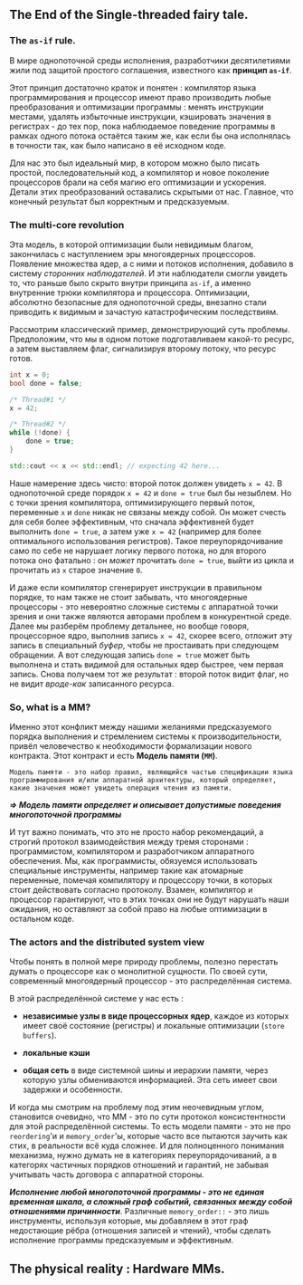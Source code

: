 
## The End of the Single-threaded fairy tale.

### The `as-if` rule.

В мире однопоточной среды исполнения, разработчики десятилетиями жили под защитой простого соглашения, известного как **принцип `as-if`**.

Этот принцип достаточно краток и понятен : компилятор языка программирования и процессор имеют право производить любые преобразования и оптимизации программы : менять инструкции местами, удалять избыточные инструкции, кэшировать значения в регистрах - до тех пор, пока наблюдаемое поведение программы в рамках одного потока остаётся таким же, как если бы она исполнялась в точности так, как было написано в её исходном коде.

Для нас это был идеальный мир, в котором можно было писать простой, последовательный код, а компилятор и новое поколение процессоров брали на себя магию его оптимизации и ускорения. Детали этих преобразований оставались скрытыми от нас. Главное, что конечный результат был корректным и предсказуемым.

### The multi-core revolution

Эта модель, в которой оптимизации были невидимым благом, закончилась с наступлением эры многоядерных процессоров. Появление множества ядер, а с ними и потоков исполнения, добавило в систему *сторонних наблюдателей*. И эти наблюдатели смогли увидеть то, что раньше было скрыто внутри принципа `as-if`, а именно внутренние трюки компилятора и процессора. Оптимизации, абсолютно безопасные для однопоточной среды, внезапно стали приводить к видимым и зачастую катастрофическим последствиям.

Рассмотрим классический пример, демонстрирующий суть проблемы. Предположим, что мы в одном потоке подготавливаем какой-то ресурс, а затем выставляем флаг, сигнализируя второму потоку, что ресурс готов.

``` C++
int x = 0;
bool done = false;

/* Thread#1 */
x = 42;

/* Thread#2 */
while (!done) {
	done = true;
}

std::cout << x << std::endl; // expecting 42 here...
```

Наше намерение здесь чисто: второй поток должен увидеть `x = 42`. В однопоточной среде порядок `x = 42` и `done = true` был бы незыблем. Но с точки зрения компилятора, оптимизирующего первый поток, переменные `x` и `done` никак не связаны между собой. Он может счесть для себя более эффективным, что сначала эффективней будет выполнить `done = true`, а затем уже `x = 42` (например для более оптимального использования регистров). Такое переупорядочивание само по себе не нарушает логику первого потока, но для второго потока оно фатально : он *может* прочитать `done = true`, выйти из цикла и прочитать из `x` старое значение `0`.

И даже если компилятор сгенерирует инструкции в правильном порядке, то нам также не стоит забывать, что многоядерные процессоры - это невероятно сложные системы с аппаратной точки зрения и они также являются авторами проблем в конкурентной среде. Далее мы разберём проблему детальнее, но вообще говоря, процессорное ядро, выполнив запись `x = 42`, скорее всего, отложит эту запись в специальный *буфер*, чтобы не простаивать при следующем обращении. А вот следующая запись `done = true` может быть выполнена и стать видимой для остальных ядер быстрее, чем первая запись. Снова получаем тот же результат : второй поток видит флаг, но не видит *вроде-как* записанного ресурса.

### So, what is a MM?

Именно этот конфликт между нашими желаниями предсказуемого порядка выполнения и стремлением системы к производительности, привёл человечество к необходимости формализации нового контракта. Этот контракт и есть **Модель памяти (`MM`)**.

```
Модель памяти - это набор правил, являющийся частью спецификации языка программирования и/или аппаратной архитектуры, который определяет, какие значения может увидеть операция чтения из памяти.
```

***=> Модель памяти определяет и описывает допустимые поведения многопоточной программы***

И тут важно понимать, что это не просто набор рекомендаций, а строгий протокол взаимодействия между тремя сторонами : программистом, компилятором и разработчиком аппаратного обеспечения. Мы, как программисты, обязуемся использовать специальные инструменты, например такие как атомарные переменные, помечая компилятору и процессору точки, в которых стоит действовать согласно протоколу. Взамен, компилятор и процессор гарантируют, что в этих точках они не будут нарушать наши ожидания, но оставляют за собой право на любые оптимизации в остальном коде.

### The actors and the distributed system view

Чтобы понять в полной мере природу проблемы, полезно перестать думать о процессоре как о монолитной сущности. По своей сути, современный многоядерный процессор - это распределённая система.

В этой распределённой системе у нас есть :

- **независимые узлы в виде процессорных ядер**, каждое из которых имеет своё состояние (регистры) и локальные оптимизации (`store buffers`).

- **локальные кэши**

- **общая сеть** в виде системной шины и иерархии памяти, через которую узлы обмениваются информацией. Эта сеть имеет свои задержки и особенности.

И когда мы смотрим на проблему под этим неочевидным углом, становится очевидно, что MM - это по сути протокол консистентности для этой распределённой системы. То есть модели памяти - это не про `reordering`'и и `memory_order`'ы, которые часто все пытаются заучить как стих, в реальности всё куда сложнее. И для полноценного понимания механизма, нужно думать не в категориях переупорядочиваний, а в категорях частичных порядков отношений и гарантий, не забывая учитывать часть договора с аппаратной стороны.

***Исполнение любой многопоточной программы - это не единая временная шкала, а сложный граф событий, связанных между собой отношениями причинности***. Различные `memory_order::` - это лишь инструменты, используя которые, мы добавляем в этот граф недостающие рёбра (отношения записей и чтений), чтобы сделать исполнение программы предсказуемым и эффективным.

## The physical reality : Hardware MMs.

